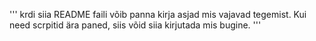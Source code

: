 ''' krdi siia README faili võib panna kirja asjad mis vajavad tegemist. Kui need scrpitid ära paned, siis võid siia kirjutada mis bugine. 
'''
